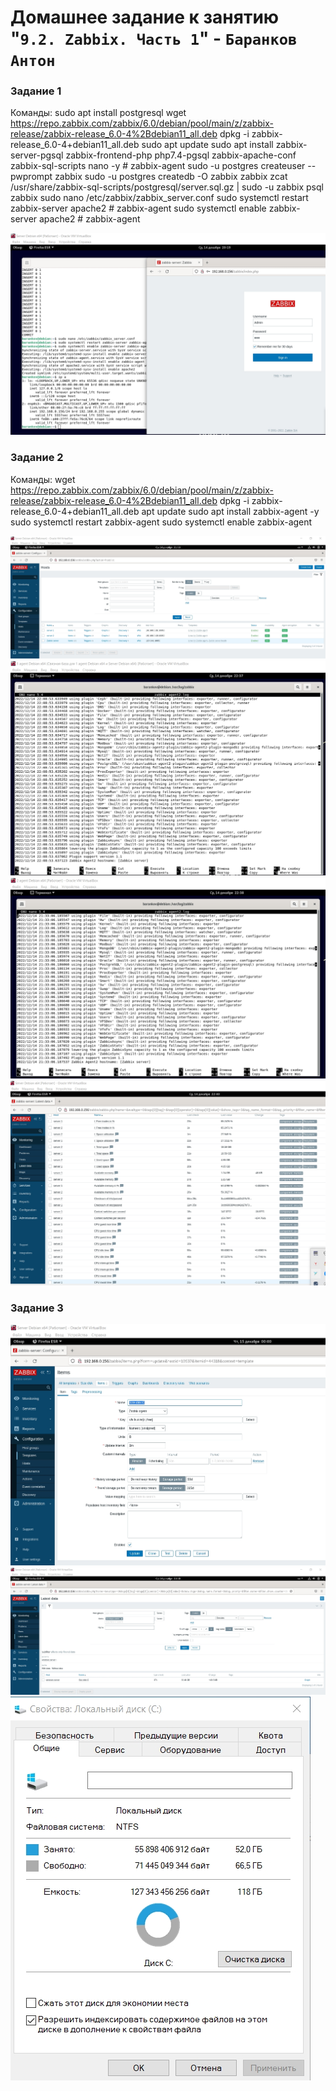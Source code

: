 # Домашнее задание к занятию "`9.2. Zabbix. Часть 1`" - `Баранков Антон`

### Задание 1

Команды:
sudo apt install postgresql
wget https://repo.zabbix.com/zabbix/6.0/debian/pool/main/z/zabbix-release/zabbix-release_6.0-4%2Bdebian11_all.deb
dpkg -i zabbix-release_6.0-4+debian11_all.deb
sudo apt update
sudo apt install zabbix-server-pgsql zabbix-frontend-php php7.4-pgsql zabbix-apache-conf zabbix-sql-scripts nano -y # zabbix-agent
sudo -u postgres createuser --pwprompt zabbix
sudo -u postgres createdb -O zabbix zabbix
zcat /usr/share/zabbix-sql-scripts/postgresql/server.sql.gz | sudo -u zabbix psql zabbix
sudo nano /etc/zabbix/zabbix_server.conf
sudo systemctl restart zabbix-server apache2 # zabbix-agent
sudo systemctl enable zabbix-server apache2 # zabbix-agent

![Скриншот](img2/1.jpg)

### Задание 2

Команды:
wget https://repo.zabbix.com/zabbix/6.0/debian/pool/main/z/zabbix-release/zabbix-release_6.0-4%2Bdebian11_all.deb
dpkg -i zabbix-release_6.0-4+debian11_all.deb
apt update
sudo apt install zabbix-agent -y
sudo systemctl restart zabbix-agent
sudo systemctl enable zabbix-agent

![Скриншот](img2/2.1.jpg)
![Скриншот](img2/2.2.jpg)
![Скриншот](img2/2.3.jpg)
![Скриншот](img2/2.4.jpg)

### Задание 3

![Скриншот](img2/3.1.jpg)
![Скриншот](img2/3.2.jpg)
![Скриншот](img2/3.3.jpg)
